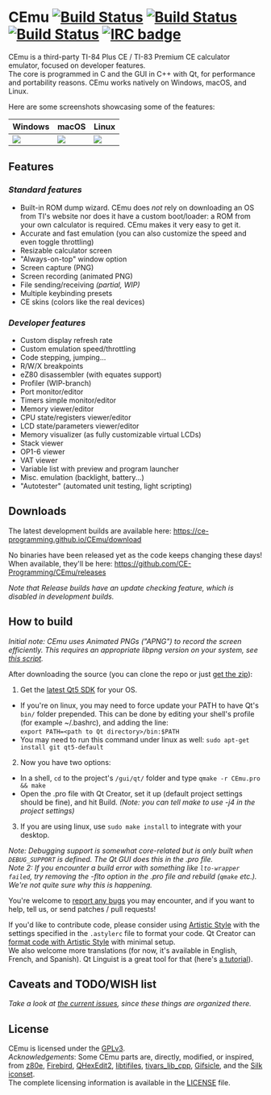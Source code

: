 # CEmu [![Build Status](https://travis-ci.org/CE-Programming/CEmu.svg)](https://travis-ci.org/CE-Programming/CEmu) [![Build Status](https://ci.appveyor.com/api/projects/status/github/CE-Programming/CEmu?branch=master&svg=true)](https://ci.appveyor.com/project/alberthdev/cemu-q0nl8) [![Build Status](https://scan.coverity.com/projects/7576/badge.svg)](https://scan.coverity.com/projects/ce-programming-cemu) [![IRC badge](https://img.shields.io/badge/IRC%20channel-%23cemu--dev%20on%20EFNet-blue.svg)](http://chat.efnet.org/irc.cgi?adv=1&nick=cemu-user&chan=%23cemu-dev)

CEmu is a third-party TI-84 Plus CE / TI-83 Premium CE calculator emulator, focused on developer features.  
The core is programmed in C and the GUI in C++ with Qt, for performance and portability reasons. CEmu works natively on Windows, macOS, and Linux.

Here are some screenshots showcasing some of the features:

Windows | macOS | Linux
------------ | ------------- | -------------
<a href="https://i.imgur.com/0GZRIck.png"><img src="https://i.imgur.com/xZBkG65.png" /></a>|<a href="https://i.imgur.com/LznBl5u.png"><img src="https://i.imgur.com/DvZb3Zx.png" /></a>|<a href="https://i.imgur.com/26sioCw.png"><img src="https://i.imgur.com/y4ObHtQ.png" /></a>

## Features
### _Standard features_
* Built-in ROM dump wizard. CEmu does _not_ rely on downloading an OS from TI's website nor does it have a custom boot/loader: a ROM from your own calculator is required. CEmu makes it very easy to get it.
* Accurate and fast emulation (you can also customize the speed and even toggle throttling)
* Resizable calculator screen
* "Always-on-top" window option
* Screen capture (PNG)
* Screen recording (animated PNG)
* File sending/receiving _(partial, WIP)_
* Multiple keybinding presets
* CE skins (colors like the real devices)

### _Developer features_
* Custom display refresh rate
* Custom emulation speed/throttling
* Code stepping, jumping...
* R/W/X breakpoints
* eZ80 disassembler (with equates support)
* Profiler (WIP-branch)
* Port monitor/editor
* Timers simple monitor/editor
* Memory viewer/editor
* CPU state/registers viewer/editor
* LCD state/parameters viewer/editor
* Memory visualizer (as fully customizable virtual LCDs)
* Stack viewer
* OP1-6 viewer
* VAT viewer
* Variable list with preview and program launcher
* Misc. emulation (backlight, battery...)
* "Autotester" (automated unit testing, light scripting)

## Downloads
The latest development builds are available here: https://ce-programming.github.io/CEmu/download

No binaries have been released yet as the code keeps changing these days! When available, they'll be here: https://github.com/CE-Programming/CEmu/releases   

_Note that Release builds have an update checking feature, which is disabled in development builds._

## How to build
*Initial note: CEmu uses Animated PNGs ("APNG") to record the screen efficiently. This requires an appropriate libpng version on your system, see [this script](https://github.com/CE-Programming/CEmu/blob/master/gui/qt/capture/get_libpng-apng.sh).*

After downloading the source (you can clone the repo or just [get the zip](https://github.com/CE-Programming/CEmu/archive/master.zip)):

1. Get the [latest Qt5 SDK](https://www.qt.io/download-open-source/#section-3) for your OS.  
  * If you're on linux, you may need to force update your PATH to have Qt's `bin/` folder prepended. This can be done by editing your shell's profile (for example ~/.bashrc), and adding the line:  
  `export PATH=<path to Qt directory>/bin:$PATH`
  * You may need to run this command under linux as well: `sudo apt-get install git qt5-default`

2. Now you have two options:
  * In a shell, `cd` to the project's `/gui/qt/` folder and type `qmake -r CEmu.pro && make`
  * Open the .pro file with Qt Creator, set it up (default project settings should be fine), and hit Build. *(Note: you can tell make to use -j4 in the project settings)*

3. If you are using linux, use `sudo make install` to integrate with your desktop.

_Note: Debugging support is somewhat core-related but is only built when `DEBUG_SUPPORT` is defined. The Qt GUI does this in the .pro file._  
_Note 2: If you encounter a build error with something like `lto-wrapper failed`, try removing the -flto option in the .pro file and rebuild (`qmake` etc.). We're not quite sure why this is happening._

You're welcome to [report any bugs](https://github.com/CE-Programming/CEmu/issues) you may encounter, and if you want to help, tell us, or send patches / pull requests!

If you'd like to contribute code, please consider using [Artistic Style](http://astyle.sourceforge.net/) with the settings specified in the `.astylerc` file to format your code. Qt Creator can [format code with Artistic Style](http://doc.qt.io/qtcreator/creator-beautifier.html) with minimal setup.  
We also welcome more translations (for now, it's available in English, French, and Spanish). Qt Linguist is a great tool for that (here's [a tutorial](https://doc.qt.io/qt-5/linguist-manager.html)).

## Caveats and TODO/WISH list
_Take a look at [the current issues](https://github.com/CE-Programming/CEmu/issues), since these things are organized there._

## License
CEmu is licensed under the [GPLv3](LICENSE).  
_Acknowledgements_: Some CEmu parts are, directly, modified, or inspired, from [z80e](https://github.com/KnightOS/z80e), [Firebird](https://github.com/nspire-emus/firebird), [QHexEdit2](https://github.com/Simsys/qhexedit2), [libtifiles](https://github.com/debrouxl/tilibs), [tivars_lib_cpp](https://github.com/adriweb/tivars_lib_cpp), [Gifsicle](https://github.com/kohler/gifsicle), and the [Silk iconset](http://www.famfamfam.com/lab/icons/silk/).  
The complete licensing information is available in the [LICENSE](LICENSE) file.
